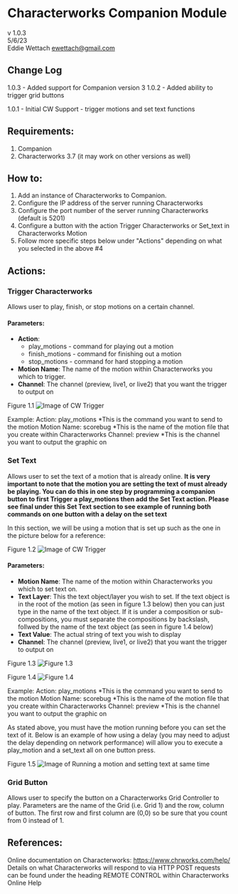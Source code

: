 # Characterworks Companion Module

v 1.0.3<br>
5/6/23<br>
Eddie Wettach <ewettach@gmail.com>

## Change Log

1.0.3 - Added support for Companion version 3
1.0.2 - Added ability to trigger grid buttons

1.0.1 - Initial CW Support - trigger motions and set text functions

## Requirements:

1.  Companion
2.  Characterworks 3.7 (it may work on other versions as well)

## How to:

1.  Add an instance of Characterworks to Companion.
2.  Configure the IP address of the server running Characterworks
3.  Configure the port number of the server running Characterworks (default is 5201)
4.  Configure a button with the action Trigger Characterworks or Set_text in Characterworks Motion
5.  Follow more specific steps below under "Actions" depending on what you selected in the above #4

## Actions:

### Trigger Characterworks

Allows user to play, finish, or stop motions on a certain channel.

#### Parameters:

- **Action**:
  - play_motions - command for playing out a motion
  - finish_motions - command for finishing out a motion
  - stop_motions - command for hard stopping a motion
- **Motion Name**: The name of the motion within Characterworks you which to trigger.
- **Channel**: The channel (preview, live1, or live2) that you want the trigger to output on

Figure 1.1
![Image of CW Trigger](https://raidernetwork.org/github/images/trigger_characterworks.png)

Example:
Action: play_motions *This is the command you want to send to the motion
Motion Name: scorebug *This is the name of the motion file that you create within Characterworks
Channel: preview \*This is the channel you want to output the graphic on

### Set Text

Allows user to set the text of a motion that is already online.
**It is very important to note that the motion you are setting the text of must already be playing. You can do this in one step by programming a companion button to first Trigger a play_motions then add the Set Text action. Please see final under this Set Text section to see example of running both commands on one button with a delay on the set text**

In this section, we will be using a motion that is set up such as the one in the picture below for a reference:

Figure 1.2
![Image of CW Trigger](https://raidernetwork.org/github/images/cw-comp.png)

#### Parameters:

- **Motion Name**: The name of the motion within Characterworks you which to set text on.
- **Text Layer**: This the text object/layer you wish to set. If the text object is in the root of the motion (as seen in figure 1.3 below) then you can just type in the name of the text object. If it is under a composition or sub-compositions, you must separate the compositions by backslash, follwed by the name of the text object (as seen in figure 1.4 below)
- **Text Value**: The actual string of text you wish to display
- **Channel**: The channel (preview, live1, or live2) that you want the trigger to output on

Figure 1.3
![Figure 1.3](https://raidernetwork.org/github/images/set_text_nocompositions.png)

Figure 1.4
![Figure 1.4](https://raidernetwork.org/github/images/set_text_onecomposition.png)

Example:
Action: play_motions *This is the command you want to send to the motion
Motion Name: scorebug *This is the name of the motion file that you create within Characterworks
Channel: preview \*This is the channel you want to output the graphic on

As stated above, you must have the motion running before you can set the text of it. Below is an example of how using a delay (you may need to adjust the delay depending on network performance) will allow you to execute a play_motion and a set_text all on one button press.

Figure 1.5
![Image of Running a motion and setting text at same time](https://raidernetwork.org/github/images/runmotion_settext.png)

### Grid Button

Allows user to specify the button on a Characterworks Grid Controller to play. Parameters are the name of the Grid (i.e. Grid 1) and the row, column of button. The first row and first column are (0,0) so be sure that you count from 0 instead of 1.

## References:

Online documentation on Characterworks:
https://www.chrworks.com/help/
Details on what Characterworks will respond to via HTTP POST requests can be found under the heading REMOTE CONTROL within Characterworks Online Help

